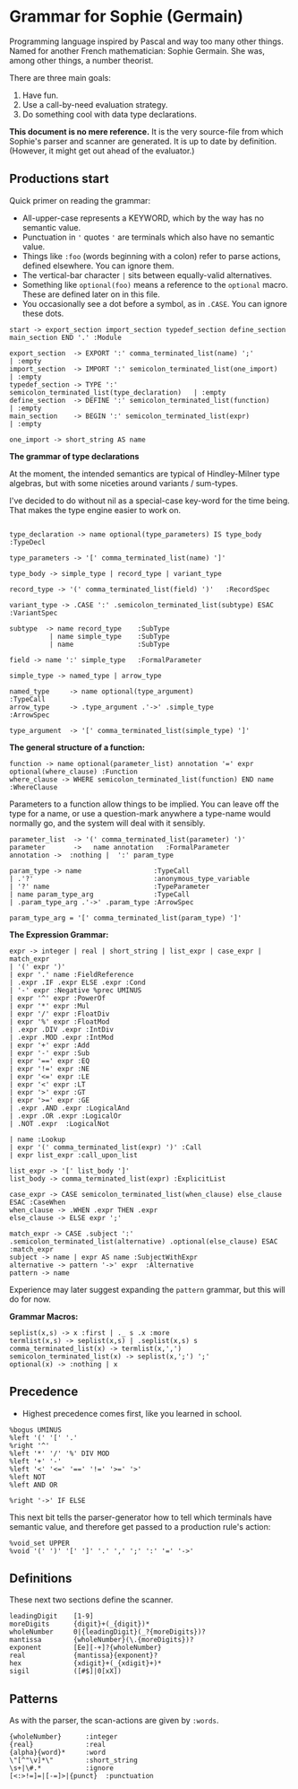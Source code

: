 # Grammar for Sophie (Germain)

Programming language inspired by Pascal and way too many other things.
Named for another French mathematician: Sophie Germain.
She was, among other things, a number theorist.

There are three main goals:

1. Have fun.
2. Use a call-by-need evaluation strategy.
3. Do something cool with data type declarations.

**This document is no mere reference.**
It is the very source-file from which Sophie's parser and scanner are generated.
It is up to date by definition.
(However, it might get out ahead of the evaluator.)

## Productions start

Quick primer on reading the grammar:

* All-upper-case represents a KEYWORD, which by the way has no semantic value.
* Punctuation in `'` quotes `'` are terminals which also have no semantic value.
* Things like `:foo` (words beginning with a colon) refer to parse actions, defined elsewhere. You can ignore them.
* The vertical-bar character `|` sits between equally-valid alternatives.
* Something like `optional(foo)` means a reference to the `optional` macro. These are defined later on in this file.
* You occasionally see a dot before a symbol, as in `.CASE`. You can ignore these dots.

```
start -> export_section import_section typedef_section define_section main_section END '.' :Module

export_section  -> EXPORT ':' comma_terminated_list(name) ';'             | :empty
import_section  -> IMPORT ':' semicolon_terminated_list(one_import)       | :empty
typedef_section -> TYPE ':' semicolon_terminated_list(type_declaration)   | :empty
define_section  -> DEFINE ':' semicolon_terminated_list(function)         | :empty
main_section    -> BEGIN ':' semicolon_terminated_list(expr)              | :empty

one_import -> short_string AS name
```

**The grammar of type declarations**

At the moment, the intended semantics are typical of Hindley-Milner type algebras,
but with some niceties around variants / sum-types.

I've decided to do without nil as a special-case key-word for the time being.
That makes the type engine easier to work on.

```

type_declaration -> name optional(type_parameters) IS type_body :TypeDecl

type_parameters -> '[' comma_terminated_list(name) ']'

type_body -> simple_type | record_type | variant_type

record_type -> '(' comma_terminated_list(field) ')'   :RecordSpec

variant_type -> .CASE ':' .semicolon_terminated_list(subtype) ESAC  :VariantSpec

subtype  -> name record_type    :SubType
          | name simple_type    :SubType
          | name                :SubType

field -> name ':' simple_type   :FormalParameter

simple_type -> named_type | arrow_type

named_type     -> name optional(type_argument)                   :TypeCall
arrow_type     -> .type_argument .'->' .simple_type              :ArrowSpec

type_argument  -> '[' comma_terminated_list(simple_type) ']'

```

**The general structure of a function:**
```
function -> name optional(parameter_list) annotation '=' expr optional(where_clause) :Function
where_clause -> WHERE semicolon_terminated_list(function) END name :WhereClause
```

Parameters to a function allow things to be implied.
You can leave off the type for a name,
or use a question-mark anywhere a type-name would normally go,
and the system will deal with it sensibly.
```
parameter_list  -> '(' comma_terminated_list(parameter) ')'
parameter       ->   name annotation   :FormalParameter
annotation ->  :nothing |  ':' param_type

param_type -> name                  :TypeCall
| .'?'                              :anonymous_type_variable
| '?' name                          :TypeParameter
| name param_type_arg               :TypeCall
| .param_type_arg .'->' .param_type :ArrowSpec

param_type_arg = '[' comma_terminated_list(param_type) ']'
```

**The Expression Grammar:**

```
expr -> integer | real | short_string | list_expr | case_expr | match_expr
| '(' expr ')'
| expr '.' name :FieldReference
| .expr .IF .expr ELSE .expr :Cond
| '-' expr :Negative %prec UMINUS
| expr '^' expr :PowerOf
| expr '*' expr :Mul
| expr '/' expr :FloatDiv
| expr '%' expr :FloatMod
| .expr .DIV .expr :IntDiv
| .expr .MOD .expr :IntMod
| expr '+' expr :Add
| expr '-' expr :Sub
| expr '==' expr :EQ
| expr '!=' expr :NE
| expr '<=' expr :LE
| expr '<' expr :LT
| expr '>' expr :GT
| expr '>=' expr :GE
| .expr .AND .expr :LogicalAnd
| .expr .OR .expr :LogicalOr
| .NOT .expr  :LogicalNot

| name :Lookup
| expr '(' comma_terminated_list(expr) ')' :Call
| expr list_expr :call_upon_list

list_expr -> '[' list_body ']'
list_body -> comma_terminated_list(expr) :ExplicitList

case_expr -> CASE semicolon_terminated_list(when_clause) else_clause ESAC :CaseWhen
when_clause -> .WHEN .expr THEN .expr
else_clause -> ELSE expr ';'

match_expr -> CASE .subject ':' .semicolon_terminated_list(alternative) .optional(else_clause) ESAC  :match_expr
subject -> name | expr AS name :SubjectWithExpr
alternative -> pattern '->' expr  :Alternative
pattern -> name
```
Experience may later suggest expanding the `pattern` grammar, but this will do for now.

**Grammar Macros:**
```
seplist(x,s) -> x :first | ._ s .x :more
termlist(x,s) -> seplist(x,s) | .seplist(x,s) s
comma_terminated_list(x) -> termlist(x,',')
semicolon_terminated_list(x) -> seplist(x,';') ';'
optional(x) -> :nothing | x
```

## Precedence

* Highest precedence comes first, like you learned in school.

```
%bogus UMINUS
%left '(' '[' '.'
%right '^'
%left '*' '/' '%' DIV MOD
%left '+' '-'
%left '<' '<=' '==' '!=' '>=' '>'
%left NOT
%left AND OR

%right '->' IF ELSE
```

This next bit tells the parser-generator how to tell which terminals have semantic value,
and therefore get passed to a production rule's action:
```
%void_set UPPER
%void '(' ')' '[' ']' '.' ',' ';' ':' '=' '->'
```

## Definitions
These next two sections define the scanner.
```
leadingDigit    [1-9]
moreDigits      {digit}+(_{digit})*
wholeNumber     0|{leadingDigit}(_?{moreDigits})?
mantissa        {wholeNumber}(\.{moreDigits})?
exponent        [Ee][-+]?{wholeNumber}
real            {mantissa}{exponent}?
hex             {xdigit}+(_{xdigit}+)*
sigil           ([#$]|0[xX])
```
## Patterns
As with the parser, the scan-actions are given by `:words`.
```
{wholeNumber}      :integer
{real}             :real
{alpha}{word}*     :word
\"[^"\v]*\"        :short_string
\s+|\#.*           :ignore
[<:>!=]=|[-=]>|{punct}  :punctuation
```


